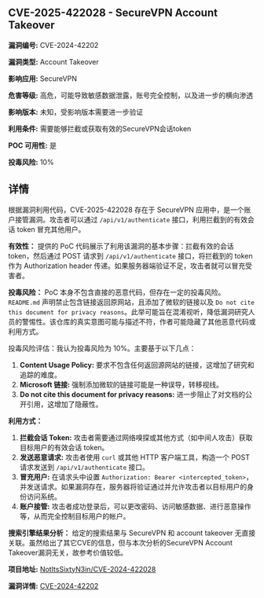 ## CVE-2025-422028 - SecureVPN Account Takeover

**漏洞编号:** CVE-2024-42202

**漏洞类型:** Account Takeover

**影响应用:** SecureVPN

**危害等级:** 高危，可能导致敏感数据泄露，账号完全控制，以及进一步的横向渗透

**影响版本:** 未知，受影响版本需要进一步验证

**利用条件:** 需要能够拦截或获取有效的SecureVPN会话token

**POC 可用性:** 是

**投毒风险:** 10%

## 详情

根据漏洞利用代码，CVE-2025-422028 存在于 SecureVPN 应用中，是一个账户接管漏洞。攻击者可以通过 `/api/v1/authenticate` 接口，利用拦截到的有效会话 token 冒充其他用户。

**有效性：**
提供的 PoC 代码展示了利用该漏洞的基本步骤：拦截有效的会话 token，然后通过 POST 请求到 `/api/v1/authenticate` 接口，将拦截到的 token 作为 Authorization header 传递。如果服务器端验证不足，攻击者就可以冒充受害者。

**投毒风险：**
PoC 本身不包含直接的恶意代码，但存在一定的投毒风险。`README.md` 声明禁止包含链接返回原网站，且添加了微软的链接以及 `Do not cite this document for privacy reasons`。此举可能旨在混淆视听，降低漏洞研究人员的警惕性。该仓库的真实意图可能与描述不符，作者可能隐藏了其他恶意代码或利用方式。

投毒风险评估：我认为投毒风险为 10%。主要基于以下几点：
1.  **Content Usage Policy:**  要求不包含任何返回源网站的链接，这增加了研究和追踪的难度。
2.  **Microsoft 链接:** 强制添加微软的链接可能是一种误导，转移视线。
3.  **Do not cite this document for privacy reasons:**  进一步阻止了对文档的公开引用，这增加了隐蔽性。

**利用方式：**
1.  **拦截会话 Token:** 攻击者需要通过网络嗅探或其他方式（如中间人攻击）获取目标用户的有效会话 token。
2.  **发送恶意请求:** 攻击者使用 `curl` 或其他 HTTP 客户端工具，构造一个 POST 请求发送到 `/api/v1/authenticate` 接口。
3.  **冒充用户:**  在请求头中设置 `Authorization: Bearer <intercepted_token>`，并发送请求。如果漏洞存在，服务器将验证通过并允许攻击者以目标用户的身份访问系统。
4.  **账户接管:** 攻击者成功登录后，可以更改密码、访问敏感数据、进行恶意操作等，从而完全控制目标用户的帐户。

**搜索引擎结果分析：**
给定的搜索结果与 SecureVPN 和 account takeover 无直接关联。虽然给出了其它CVE的信息，但与本次分析的SecureVPN Account Takeover漏洞无关，故参考价值较低。

**项目地址:** [NotItsSixtyN3in/CVE-2024-422028](https://github.com/NotItsSixtyN3in/CVE-2024-422028)

**漏洞详情:** [CVE-2024-42202](https://nvd.nist.gov/vuln/detail/CVE-2024-42202)